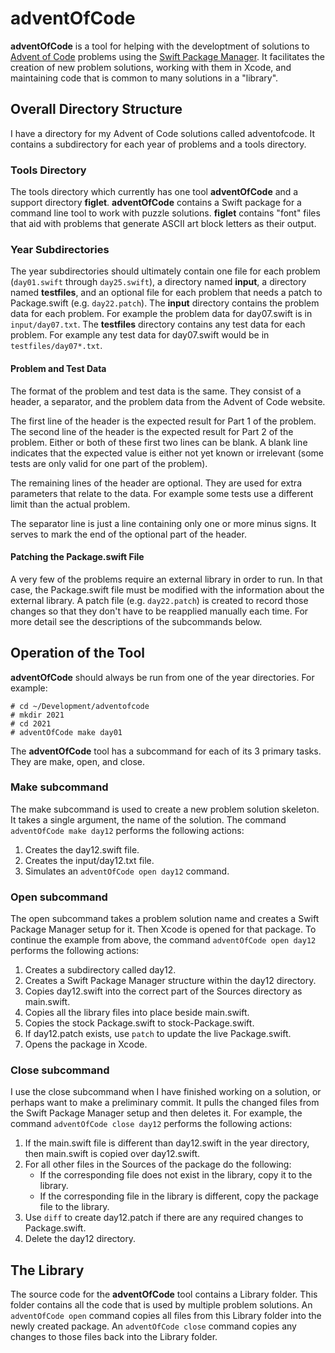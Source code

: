 # adventOfCode

**adventOfCode** is a tool for helping with the developtment of solutions to [Advent of Code](https://adventofcode.com) problems using the [Swift Package Manager](https://swift.org/package-manager).  It facilitates the creation of new problem solutions, working with them in Xcode, and maintaining code that is common to many solutions in a "library".

## Overall Directory Structure

I have a directory for my Advent of Code solutions called adventofcode.  It contains a subdirectory for each year of problems and a tools directory.

### Tools Directory

The tools directory which currently has one tool **adventOfCode** and a support directory **figlet**.  **adventOfCode** contains a Swift package for a command line tool to work with puzzle solutions.  **figlet** contains "font" files that aid with problems that generate ASCII art block letters as their output.

### Year Subdirectories

The year subdirectories should ultimately contain one file for each problem (`day01.swift` through `day25.swift`), a directory named **input**, a directory named **testfiles**, and an optional file for each problem that needs a patch to Package.swift (e.g. `day22.patch`).  The **input** directory contains the problem data for each problem.  For example the problem data for day07.swift is in `input/day07.txt`.  The **testfiles** directory contains any test data for each problem.  For example any test data for day07.swift would be in `testfiles/day07*.txt`.

#### Problem and Test Data

The format of the problem and test data is the same.  They consist of a header, a separator, and the problem data from the Advent of Code website.

The first line of the header is the expected result for Part 1 of the problem.  The second line of the header is the expected result for Part 2 of the problem.  Either or both of these first two lines can be blank.  A blank line indicates that the expected value is either not yet known or irrelevant (some tests are only valid for one part of the problem).

The remaining lines of the header are optional.  They are used for extra parameters that relate to the data.  For example some tests use a different limit than the actual problem.

The separator line is just a line containing only one or more minus signs.  It serves to mark the end of the optional part of the header.

#### Patching the Package.swift File ####

A very few of the problems require an external library in order to run.  In that case, the Package.swift file must be modified with the information about the external library.  A patch file (e.g. `day22.patch`) is created to record those changes so that they don't have to be reapplied manually each time. For more detail see the descriptions of the subcommands below.

## Operation of the Tool

**adventOfCode** should always be run from one of the year directories.  For example:

```
# cd ~/Development/adventofcode
# mkdir 2021
# cd 2021
# adventOfCode make day01
```

The **adventOfCode** tool has a subcommand for each of its 3 primary tasks.  They are make, open, and close.

### Make subcommand

The make subcommand is used to create a new problem solution skeleton.  It takes a single argument, the name of the solution.  The command `adventOfCode make day12` performs the following actions:

1. Creates the day12.swift file.
1. Creates the input/day12.txt file.
1. Simulates an `adventOfCode open day12` command.

### Open subcommand

The open subcommand takes a problem solution name and creates a Swift Package Manager setup for it.  Then Xcode is opened for that package.  To continue the example from above, the command `adventOfCode open day12` performs the following actions:

1. Creates a subdirectory called day12.
1. Creates a Swift Package Manager structure within the day12 directory.
1. Copies day12.swift into the correct part of the Sources directory as main.swift.
1. Copies all the library files into place beside main.swift.
1. Copies the stock Package.swift to stock-Package.swift.
1. If day12.patch exists, use `patch` to update the live Package.swift.
1. Opens the package in Xcode.

### Close subcommand

I use the close subcommand when I have finished working on a solution, or perhaps want to make a preliminary commit.  It pulls the changed files from the Swift Package Manager setup and then deletes it.  For example, the command `adventOfCode close day12` performs the following actions:

1. If the main.swift file is different than day12.swift in the year directory, then main.swift is copied over day12.swift.
1. For all other files in the Sources of the package do the following:
    - If the corresponding file does not exist in the library, copy it to the library.
    - If the corresponding file in the library is different, copy the package file to the library.
1. Use `diff` to create day12.patch if there are any required changes to Package.swift.
1. Delete the day12 directory.

## The Library

The source code for the **adventOfCode** tool contains a Library folder.  This folder contains all the code that is used by multiple problem solutions.  An `adventOfCode open` command copies all files from this Library folder into the newly created package.  An `adventOfCode close` command copies any changes to those files back into the Library folder.
